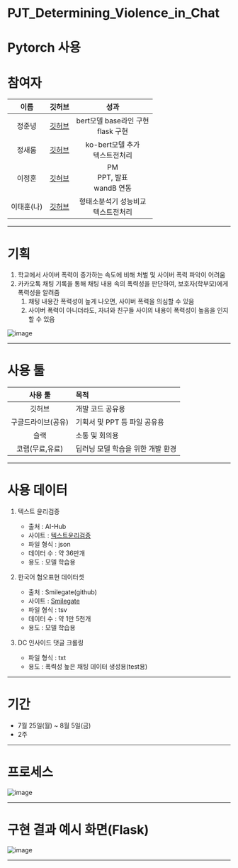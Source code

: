 # PJT_Determining_Violence_in_Chat

# Pytorch 사용

# 참여자

|이름|깃허브|성과|
|:---:|:---:|:---:|
|정준녕|[깃허브](https://github.com/ezez-refer)|bert모델 base라인 구현 <br/> flask 구현|
|정새롬|[깃허브](https://github.com/jkat-yd)|ko-bert모델 추가 <br/> 텍스트전처리 |
|이정훈|[깃허브](https://github.com/coronarita)|PM <br/> PPT, 발표 <br/> wandB 연동 |
|이태훈(나)|[깃허브](https://github.com/git-ThLee)| 형태소분석기 성능비교 <br/> 텍스트전처리 |

---

# 기획

1. 학교에서 사이버 폭력이 증가하는 속도에 비해 처벌 및 사이버 폭력 파악이 어려움  
2. 카카오톡 채팅 기록을 통해 채팅 내용 속의 폭력성을 판단하여, 보호자(학부모)에게 폭력성을 알려줌  
    1. 채팅 내용간 폭력성이 높게 나오면, 사이버 폭력을 의심할 수 있음  
    2. 사이버 폭력이 아니더라도, 자녀와 친구들 사이의 내용이 폭력성이 높음을 인지할 수 있음  

![image](https://user-images.githubusercontent.com/55564114/183452175-0d1486da-e217-4c94-8149-643929e29579.png)  

---

# 사용 툴

|사용 툴 | 목적 |
|:---:|:---|
|깃허브| 개발 코드 공유용 |
|구글드라이브(공유) | 기획서 및 PPT 등 파일 공유용 |
|슬랙| 소통 및 회의용 |
|코랩(무료,유료)| 딥러닝 모델 학습을 위한 개발 환경|

---

# 사용 데이터

1. 텍스트 윤리검증 
    - 출처 : AI-Hub  
    - 사이트 : [텍스트윤리검증](https://aihub.or.kr/aihubdata/data/view.do?currMenu=115&topMenu=100&aihubDataSe=realm&dataSetSn=558)  
    - 파일 형식 : json
    - 데이터 수 : 약 36만개
    - 용도 : 모델 학습용

2. 한국어 혐오표현 데이터셋
    - 출처 : Smilegate(github)
    - 사이트 : [Smilegate](https://github.com/smilegate-ai/korean_unsmile_dataset?fbclid=IwAR0xTlHYCWK0LtrghSL1bPm2su69-LbjisutmcvLlERlHzroMlVpHq3h71g)
    - 파일 형식 : tsv
    - 데이터 수 : 약 1만 5천개
    - 용도 : 모델 학습용

3. DC 인사이드 댓글 크롤링
    - 파일 형식 : txt
    - 용도 : 폭력성 높은 채팅 데이터 생성용(test용)

---

# 기간

- 7월 25일(월) ~ 8월 5일(금) 
- 2주

---

# 프로세스

![image](https://user-images.githubusercontent.com/55564114/183454042-cc1d2617-db0b-47f1-bd3a-4bb718774fee.png)
  
---

# 구현 결과 예시 화면(Flask)

![image](https://user-images.githubusercontent.com/55564114/183454288-37badb27-acb5-4976-9f94-e499fd9994a9.png)
  
---
